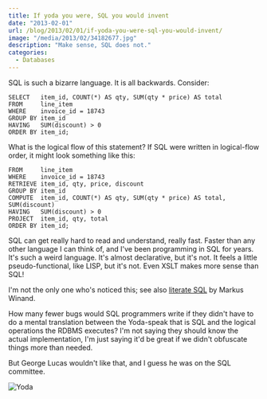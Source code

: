 ```yaml
---
title: If yoda you were, SQL you would invent
date: "2013-02-01"
url: /blog/2013/02/01/if-yoda-you-were-sql-you-would-invent/
image: "/media/2013/02/34182677.jpg"
description: "Make sense, SQL does not."
categories:
  - Databases
---
```

SQL is such a bizarre language. It is all backwards. Consider:

	SELECT   item_id, COUNT(*) AS qty, SUM(qty * price) AS total
	FROM     line_item
	WHERE    invoice_id = 18743
	GROUP BY item_id
	HAVING   SUM(discount) > 0
	ORDER BY item_id;

What is the logical flow of this statement? If SQL were written in logical-flow order, it might look something like this:

	FROM     line_item
	WHERE    invoice_id = 18743
	RETRIEVE item_id, qty, price, discount
	GROUP BY item_id
	COMPUTE  item_id, COUNT(*) AS qty, SUM(qty * price) AS total, SUM(discount)
	HAVING   SUM(discount) > 0
	PROJECT  item_id, qty, total
	ORDER BY item_id;

SQL can get really hard to read and understand, really fast. Faster than any other language I can think of, and I've been programming in SQL for years. It's such a weird language. It's almost declarative, but it's not. It feels a little pseudo-functional, like LISP, but it's not. Even XSLT makes more sense than SQL!

I'm not the only one who's noticed this; see also [literate
SQL](https://modern-sql.com/use-case/literate-sql) by Markus Winand.

How many fewer bugs would SQL programmers write if they didn't have to do a mental translation between the Yoda-speak that is SQL and the logical operations the RDBMS executes? I'm not saying they should know the actual implementation, I'm just saying it'd be great if we didn't obfuscate things more than needed.

But George Lucas wouldn't like that, and I guess he was on the SQL committee.

![Yoda](/media/2013/02/34182677.jpg)

